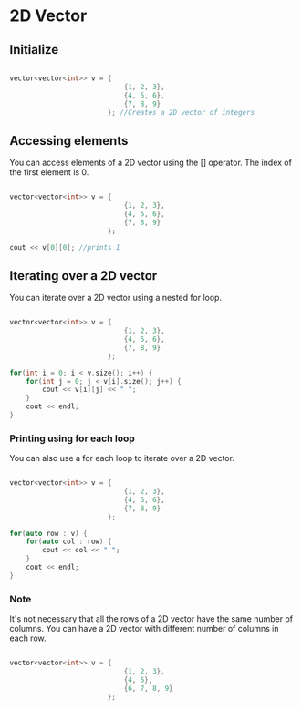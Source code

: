 # 2D Vector

## Initialize

```cpp

vector<vector<int>> v = {
                            {1, 2, 3},
                            {4, 5, 6},
                            {7, 8, 9}
                        }; //Creates a 2D vector of integers

```

## Accessing elements

You can access elements of a 2D vector using the [] operator. The index of the first element is 0.

```cpp

vector<vector<int>> v = {
                            {1, 2, 3},
                            {4, 5, 6},
                            {7, 8, 9}
                        };

cout << v[0][0]; //prints 1

```

## Iterating over a 2D vector

You can iterate over a 2D vector using a nested for loop.

```cpp

vector<vector<int>> v = {
                            {1, 2, 3},
                            {4, 5, 6},
                            {7, 8, 9}
                        };

for(int i = 0; i < v.size(); i++) {
    for(int j = 0; j < v[i].size(); j++) {
        cout << v[i][j] << " ";
    }
    cout << endl;
}

```

### Printing using for each loop

You can also use a for each loop to iterate over a 2D vector.

```cpp

vector<vector<int>> v = {
                            {1, 2, 3},
                            {4, 5, 6},
                            {7, 8, 9}
                        };

for(auto row : v) {
    for(auto col : row) {
        cout << col << " ";
    }
    cout << endl;
}

```

### Note

It's not necessary that all the rows of a 2D vector have the same number of columns. You can have a 2D vector with different number of columns in each row.

```cpp

vector<vector<int>> v = {
                            {1, 2, 3},
                            {4, 5},
                            {6, 7, 8, 9}
                        };

```
